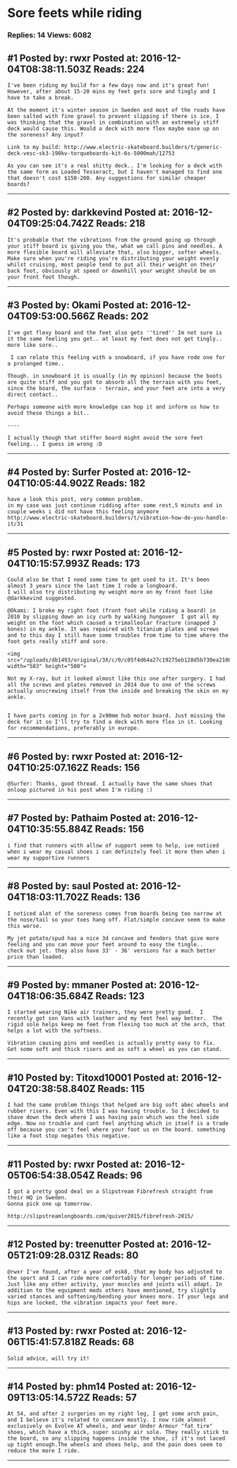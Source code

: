# Sore feets while riding

### Replies: 14 Views: 6082

## \#1 Posted by: rwxr Posted at: 2016-12-04T08:38:11.503Z Reads: 224

```
I've been riding my build for a few days now and it's great fun!
However, after about 15-20 mins my feet gets sore and tingly and I have to take a break.

At the moment it's winter season in Sweden and most of the roads have been salted with fine gravel to prevent slipping if there is ice. I was thinking that the gravel in combination with an extremely stiff deck would cause this. Would a deck with more flex maybe ease up on the soreness? Any input?

Link to my build: http://www.electric-skateboard.builders/t/generic-deck-vesc-sk3-190kv-torqueboards-kit-6s-5000mah/12753

As you can see it's a real shitty deck.. I'm looking for a deck with the same form as Loaded Tesseract, but I haven't managed to find one that doesn't cost $150-200. Any suggestions for similar cheaper boards?
```

---
## \#2 Posted by: darkkevind Posted at: 2016-12-04T09:25:04.742Z Reads: 218

```
It's probable that the vibrations from the ground going up through your stiff board is giving you the, what we call pins and needles. A more flexible board will alleviate that, also bigger, softer wheels.
Make sure when you're riding you're distributing your weight evenly whilst cruising, most people tend to put all their weight on their back foot, obviously at speed or downhill your weight should be on your front foot though.
```

---
## \#3 Posted by: Okami Posted at: 2016-12-04T09:53:00.566Z Reads: 202

```
I've got flexy board and the feet also gets ''tired'' Im not sure is it the same feeling you get.. at least my feet does not get tingly.. more like sore..

 I can relate this feeling with a snowboard, if you have rode one for a prolonged time.. 

Though. in snowboard it is usually (in my opinion) because the boots are quite stiff and you got to absorb all the terrain with you feet, since the board, the surface - terrain, and your feet are into a very direct contact.. 

Perhaps someone with more knowledge can hop it and inform us how to avoid these things a bit.. 

----

I actually though that stiffer board might avoid the sore feet feeling... I guess im wrong :D
```

---
## \#4 Posted by: Surfer Posted at: 2016-12-04T10:05:44.902Z Reads: 182

```
have a look this post, very common problem.
in my case was just continue ridding after some rest,5 minuts and in couple weeks i did not have this feeling anymore
http://www.electric-skateboard.builders/t/vibration-how-do-you-handle-it/31
```

---
## \#5 Posted by: rwxr Posted at: 2016-12-04T10:15:57.993Z Reads: 173

```
Could also be that I need some time to get used to it. It's been almost 3 years since the last time I rode a longboard.
I will also try distributing my weight more on my front foot like @darkkevind suggested.
 
@Okami: I broke my right foot (front foot while riding a board) in 2010 by slipping down an icy curb by walking hungover  I got all my weight on the foot which caused a trimalleolar fracture (snapped 3 bones) in my ankle. It was repaired with titanium plates and screws and to this day I still have some troubles from time to time where the foot gets really stiff and sore.

<img src="/uploads/db1493/original/3X/c/0/c05f4d64a27c19275eb128d5b730ea210895b12a.jpg" width="583" height="500">

Not my X-ray, but it looked almost like this one after surgery. I had all the screws and plates removed in 2014 due to one of the screws actually unscrewing itself from the inside and breaking the skin on my ankle.


I have parts coming in for a 2x90mm hub motor board. Just missing the deck for it so I'll try to find a deck with more flex in it. Looking for recommendations, preferably in europe.
```

---
## \#6 Posted by: rwxr Posted at: 2016-12-04T10:25:07.162Z Reads: 156

```
@Surfer: Thanks, good thread. I actually have the same shoes that onloop pictured in his post when I'm riding :)
```

---
## \#7 Posted by: Pathaim Posted at: 2016-12-04T10:35:55.884Z Reads: 156

```
i find that runners with allow of support seem to help, ive noticed when i wear my casual shoes i can definitely feel it more then when i wear my supportive runners
```

---
## \#8 Posted by: saul Posted at: 2016-12-04T18:03:11.702Z Reads: 136

```
I noticed alot of the soreness comes from boards being too narrow at the nose/tail so your toes hang off. Flat/simple concave seem to make this worse.

My jet potato/spud has a nice 3d concave and fenders that give more feeling and you can move your feet around to easy the tingle..
check out jet. they also have 33' - 36' versions for a much better price than loaded.
```

---
## \#9 Posted by: mmaner Posted at: 2016-12-04T18:06:35.684Z Reads: 123

```
I started wearing Nike air trainers, they were pretty good.  I recently got son Vans with leather and my feet feel way better.  The rigid sole helps keep me feet from flexing too much at the arch, that helps a lot with the softness.

Vibration causing pins and needles is actually pretty easy to fix.  Get some soft and thick risers and as soft a wheel as you can stand.
```

---
## \#10 Posted by: Titoxd10001 Posted at: 2016-12-04T20:38:58.840Z Reads: 115

```
I had the same problem things that helped are big soft abec wheels and rubber risers. Even with this I was having trouble. So I decided to shave down the deck where I was having pain which was the heel side edge. Now no trouble and cant feel anything which in itself is a trade off because you can't feel where your foot us on the board. something like a foot stop negates this negative.
```

---
## \#11 Posted by: rwxr Posted at: 2016-12-05T06:54:38.054Z Reads: 96

```
I got a pretty good deal on a Slipstream Fibrefresh straight from their HQ in Sweden.
Gonna pick one up tomorrow.

http://slipstreamlongboards.com/quiver2015/fibrefresh-2015/
```

---
## \#12 Posted by: treenutter Posted at: 2016-12-05T21:09:28.031Z Reads: 80

```
@rwxr I've found, after a year of esk8, that my body has adjusted to the sport and I can ride more comfortably for longer periods of time. Just like any other activity, your muscles and joints will adapt. In addition to the equipment mods others have mentioned, try slightly varied stances and softening/bending your knees more. If your legs and hips are locked, the vibration impacts your feet more.
```

---
## \#13 Posted by: rwxr Posted at: 2016-12-06T15:41:57.818Z Reads: 68

```
Solid advice, will try it!
```

---
## \#14 Posted by: phm14 Posted at: 2016-12-09T13:05:14.572Z Reads: 57

```
At 54, and after 2 surgeries on my right leg, I get some arch pain, and I believe it's related to concave mostly. I now ride almost exclusively on Evolve AT wheels, and wear Under Armour "fat tire" shoes, which have a thick, super scushy air sole. They really stick to the board, so any slipping happens inside the shoe, if it's not laced up tight enough.The wheels and shoes help, and the pain does seem to reduce the more I ride.
```

---
